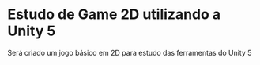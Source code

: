 # Estudo de Game 2D utilizando a Unity 5

Será criado um jogo básico em 2D para estudo das ferramentas do Unity 5 

